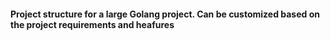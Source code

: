 ####  Project structure for a large Golang project. Can be customized based on the project requirements and heafures